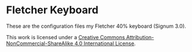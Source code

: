 # Fletcher Keyboard

These are the configuration files my Fletcher 40% keyboard (Signum 3.0).

This work is licensed under a [Creative Commons Attribution-NonCommercial-ShareAlike 4.0 International License](http://creativecommons.org/licenses/by-nc-sa/4.0/).

